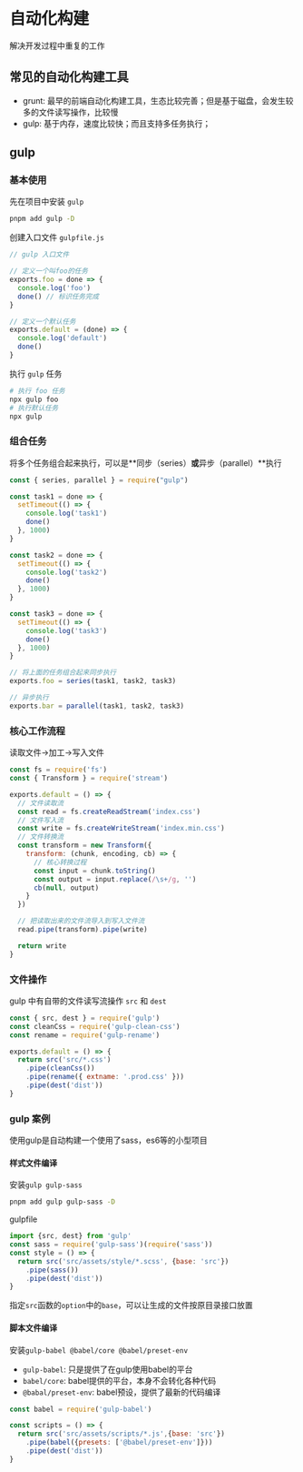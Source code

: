 # 自动化构建

解决开发过程中重复的工作

## 常见的自动化构建工具

- grunt: 最早的前端自动化构建工具，生态比较完善；但是基于磁盘，会发生较多的文件读写操作，比较慢
- gulp: 基于内存，速度比较快；而且支持多任务执行；

## gulp

### 基本使用

先在项目中安装 `gulp`

```bash
pnpm add gulp -D
```

创建入口文件 `gulpfile.js`

```js
// gulp 入口文件

// 定义一个叫foo的任务
exports.foo = done => {
  console.log('foo')
  done() // 标识任务完成
}

// 定义一个默认任务
exports.default = (done) => {
  console.log('default')
  done()
}
```

执行 `gulp` 任务

```bash
# 执行 foo 任务
npx gulp foo
# 执行默认任务
npx gulp
```

### 组合任务

将多个任务组合起来执行，可以是**同步（series）**或**异步（parallel）**执行

```js
const { series, parallel } = require("gulp")

const task1 = done => {
  setTimeout(() => {
    console.log('task1')
    done()
  }, 1000)
}

const task2 = done => {
  setTimeout(() => {
    console.log('task2')
    done()
  }, 1000)
}

const task3 = done => {
  setTimeout(() => {
    console.log('task3')
    done()
  }, 1000)
}

// 将上面的任务组合起来同步执行
exports.foo = series(task1, task2, task3)

// 异步执行
exports.bar = parallel(task1, task2, task3)

```

### 核心工作流程

读取文件->加工->写入文件

```js
const fs = require('fs')
const { Transform } = require('stream')

exports.default = () => {
  // 文件读取流
  const read = fs.createReadStream('index.css')
  // 文件写入流
  const write = fs.createWriteStream('index.min.css')
  // 文件转换流
  const transform = new Transform({
    transform: (chunk, encoding, cb) => {
      // 核心转换过程
      const input = chunk.toString()
      const output = input.replace(/\s+/g, '')
      cb(null, output)
    }
  })

  // 把读取出来的文件流导入到写入文件流
  read.pipe(transform).pipe(write)

  return write
}
```

### 文件操作

gulp 中有自带的文件读写流操作 `src` 和 `dest`

```js
const { src, dest } = require('gulp')
const cleanCss = require('gulp-clean-css')
const rename = require('gulp-rename')

exports.default = () => {
  return src('src/*.css')
    .pipe(cleanCss())
    .pipe(rename({ extname: '.prod.css' }))
    .pipe(dest('dist'))
}
```

### gulp 案例

使用gulp是自动构建一个使用了sass，es6等的小型项目

#### 样式文件编译

安装`gulp gulp-sass`

```bash
pnpm add gulp gulp-sass -D
```

gulpfile
```js
import {src, dest} from 'gulp'
const sass = require('gulp-sass')(require('sass'))
const style = () => {
  return src('src/assets/style/*.scss', {base: 'src'})
    .pipe(sass())
    .pipe(dest('dist'))
}
```

指定`src`函数的`option`中的`base`，可以让生成的文件按原目录接口放置

#### 脚本文件编译

安装`gulp-babel @babel/core @babel/preset-env`

- `gulp-babel`: 只是提供了在gulp使用babel的平台
- `babel/core`: babel提供的平台，本身不会转化各种代码
- `@babal/preset-env`: babel预设，提供了最新的代码编译

```js
const babel = require('gulp-babel')

const scripts = () => {
  return src('src/assets/scripts/*.js',{base: 'src'})
    .pipe(babel({presets: ['@babel/preset-env']}))
    .pipe(dest('dist'))
}
```
